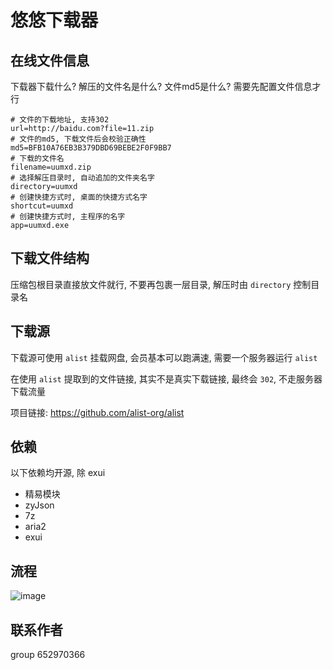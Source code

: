 # 悠悠下载器
## 在线文件信息
下载器下载什么? 解压的文件名是什么? 文件md5是什么? 需要先配置文件信息才行
```properties
# 文件的下载地址, 支持302
url=http://baidu.com?file=11.zip
# 文件的md5, 下载文件后会校验正确性
md5=BFB10A76EB3B379DBD69BEBE2F0F9BB7
# 下载的文件名
filename=uumxd.zip
# 选择解压目录时, 自动追加的文件夹名字
directory=uumxd
# 创建快捷方式时, 桌面的快捷方式名字
shortcut=uumxd
# 创建快捷方式时, 主程序的名字
app=uumxd.exe
```

## 下载文件结构
压缩包根目录直接放文件就行, 不要再包裹一层目录, 解压时由 `directory` 控制目录名

## 下载源
下载源可使用 `alist` 挂载网盘, 会员基本可以跑满速, 需要一个服务器运行 `alist`

在使用 `alist` 提取到的文件链接, 其实不是真实下载链接, 最终会 `302`, 不走服务器下载流量

项目链接: https://github.com/alist-org/alist

## 依赖
以下依赖均开源, 除 exui
- 精易模块
- zyJson
- 7z
- aria2
- exui

## 流程
![image](https://github.com/user-attachments/assets/b749ba34-b24a-4db8-8d67-5267e9d0d7ad)

## 联系作者 
group 652970366



